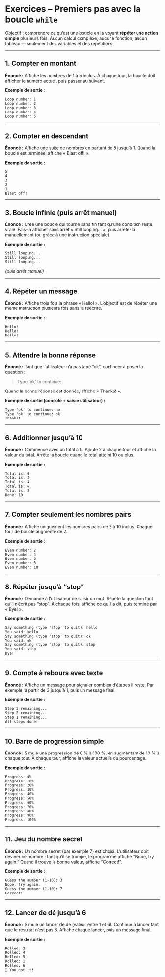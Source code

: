 # Exercices – Premiers pas avec la boucle `while`

Objectif : comprendre ce qu’est une boucle en la voyant **répéter une action simple** plusieurs fois.
Aucun calcul complexe, aucune fonction, aucun tableau — seulement des variables et des répétitions.

---

## **1. Compter en montant**

**Énoncé :**
Affiche les nombres de 1 à 5 inclus.
À chaque tour, la boucle doit afficher le numéro actuel, puis passer au suivant.

**Exemple de sortie :**

```
Loop number: 1
Loop number: 2
Loop number: 3
Loop number: 4
Loop number: 5
```

---

## **2. Compter en descendant**

**Énoncé :**
Affiche une suite de nombres en partant de 5 jusqu’à 1.
Quand la boucle est terminée, affiche « Blast off! ».

**Exemple de sortie :**

```
5
4
3
2
1
Blast off!
```

---

## **3. Boucle infinie (puis arrêt manuel)**

**Énoncé :**
Crée une boucle qui tourne sans fin tant qu’une condition reste vraie.
Fais-la afficher sans arrêt « Still looping... », puis arrête-la manuellement (ou grâce à une instruction spéciale).

**Exemple de sortie :**

```
Still looping...
Still looping...
Still looping...
```

*(puis arrêt manuel)*

---

## **4. Répéter un message**

**Énoncé :**
Affiche trois fois la phrase « Hello! ».
L’objectif est de répéter une même instruction plusieurs fois sans la réécrire.

**Exemple de sortie :**

```
Hello!
Hello!
Hello!
```

---

## **5. Attendre la bonne réponse**

**Énoncé :**
Tant que l’utilisateur n’a pas tapé “ok”, continuer à poser la question :

> Type 'ok' to continue:

Quand la bonne réponse est donnée, affiche « Thanks! ».

**Exemple de sortie (console + saisie utilisateur) :**

```
Type 'ok' to continue: no
Type 'ok' to continue: ok
Thanks!
```

---

## **6. Additionner jusqu’à 10**

**Énoncé :**
Commence avec un total à 0.
Ajoute 2 à chaque tour et affiche la valeur du total.
Arrête la boucle quand le total atteint 10 ou plus.

**Exemple de sortie :**

```
Total is: 0
Total is: 2
Total is: 4
Total is: 6
Total is: 8
Done: 10
```

---

## **7. Compter seulement les nombres pairs**

**Énoncé :**
Affiche uniquement les nombres pairs de 2 à 10 inclus.
Chaque tour de boucle augmente de 2.

**Exemple de sortie :**

```
Even number: 2
Even number: 4
Even number: 6
Even number: 8
Even number: 10
```

---

## **8. Répéter jusqu’à “stop”**

**Énoncé :**
Demande à l’utilisateur de saisir un mot.
Répète la question tant qu’il n’écrit pas “stop”.
À chaque fois, affiche ce qu’il a dit, puis termine par « Bye! ».

**Exemple de sortie :**

```
Say something (type 'stop' to quit): hello
You said: hello
Say something (type 'stop' to quit): ok
You said: ok
Say something (type 'stop' to quit): stop
You said: stop
Bye!
```

---

## **9. Compte à rebours avec texte**

**Énoncé :**
Affiche un message pour signaler combien d’étapes il reste.
Par exemple, à partir de 3 jusqu’à 1, puis un message final.

**Exemple de sortie :**

```
Step 3 remaining...
Step 2 remaining...
Step 1 remaining...
All steps done!
```

---

## **10. Barre de progression simple**

**Énoncé :**
Simule une progression de 0 % à 100 %, en augmentant de 10 % à chaque tour.
À chaque tour, affiche la valeur actuelle du pourcentage.

**Exemple de sortie :**

```
Progress: 0%
Progress: 10%
Progress: 20%
Progress: 30%
Progress: 40%
Progress: 50%
Progress: 60%
Progress: 70%
Progress: 80%
Progress: 90%
Progress: 100%
```

---

## **11. Jeu du nombre secret**

**Énoncé :**
Un nombre secret (par exemple 7) est choisi.
L’utilisateur doit deviner ce nombre : tant qu’il se trompe, le programme affiche “Nope, try again.”
Quand il trouve la bonne valeur, affiche “Correct!”.

**Exemple de sortie :**

```
Guess the number (1-10): 3
Nope, try again.
Guess the number (1-10): 7
Correct!
```

---

## **12. Lancer de dé jusqu’à 6**

**Énoncé :**
Simule un lancer de dé (valeur entre 1 et 6).
Continue à lancer tant que le résultat n’est pas 6.
Affiche chaque lancer, puis un message final.

**Exemple de sortie :**

```
Rolled: 2
Rolled: 4
Rolled: 5
Rolled: 1
Rolled: 6
🎲 You got it!
```
